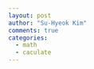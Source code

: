 ```yaml
---
layout: post
author: "Su-Hyeok Kim"
comments: true
categories:
  - math
  - caculate
---
```


<!--
  material : shader, texture
  batch, drawcall, pass,
  forward rendering, deferred rendring,
  texture compression
-->

